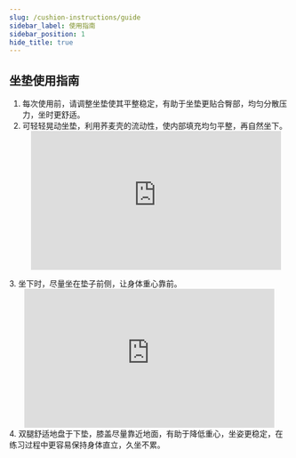 ```yaml
---
slug: /cushion-instructions/guide
sidebar_label: 使用指南
sidebar_position: 1
hide_title: true
---
```


## 坐垫使用指南

1. 每次使用前，请调整坐垫使其平整稳定，有助于坐垫更贴合臀部，均匀分散压力，坐时更舒适。
2. 可轻轻晃动坐垫，利用荞麦壳的流动性，使内部填充均匀平整，再自然坐下。
   <div align="center">
    <iframe
          src="https://flowtime.oss-cn-shanghai.aliyuncs.com/resources/Wearingtest0116/cn/cushion/Adjustmentofsittingposture-ch230116.mp4" 
          scrolling="no" 
          border="0" 
          frameborder="no" 
          framespacing="0" 
          allowfullscreen="true"
          width = "450"
          height = "250"
         > 
    </iframe>
</div>
3. 坐下时，尽量坐在垫子前侧，让身体重心靠前。
   <div align="center">
    <iframe
          src="https://flowtime.oss-cn-shanghai.aliyuncs.com/resources/Wearingtest0116/cn/cushion/CenterofGravity-ch230116.mp4" 
          scrolling="no" 
          border="0" 
          frameborder="no" 
          framespacing="0" 
          allowfullscreen="true"
          width = "450"
          height = "250"
         > 
    </iframe>
</div>
4. 双腿舒适地盘于下垫，膝盖尽量靠近地面，有助于降低重心，坐姿更稳定，在练习过程中更容易保持身体直立，久坐不累。